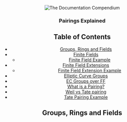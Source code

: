 <p align="center">
 <img src="https://i.imgur.com/rSyq3MW.png" alt="The Documentation Compendium"></a>
</p>

<h3 align="center">Pairings Explained</h3>

<div align="center">

## Table of Contents

- [Groups, Rings and Fields](#groups_rings_and_fields)
- [Finite Fields](#finite_fields)
    - [Finite Field Example](#finite_field_example)
- [Finite Field Extensions](#finite_field_extensions)
    - [Finite Field Extension Example](#finite_field_extension_example)
- [Elliptic Curve Groups](#elliptic_curve_groups)
- [EC Groups over FF](#ec_groups_over_ff)
- [What is a Pairing?](#what_is_a_pairing)
- [Weil vs Tate pairing](#weil_vs_tate_pairing)
- [Tate Pairing Example](#weil_vs_tate_pairing)


## Groups, Rings and Fields <a name = "groups_rings_and_fields"></a>
